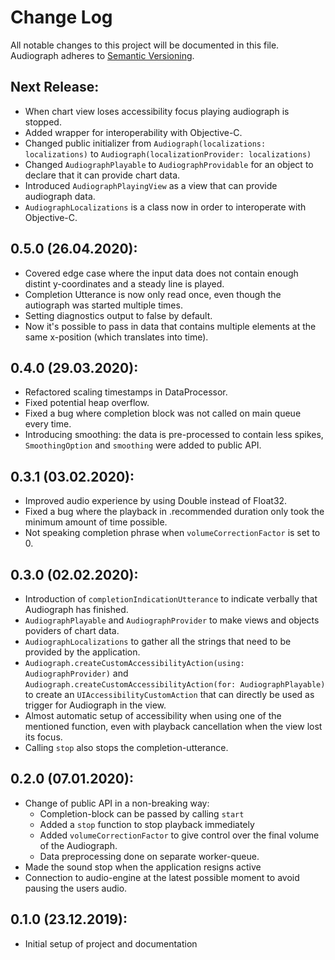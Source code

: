 # Change Log
All notable changes to this project will be documented in this file.
Audiograph adheres to [Semantic Versioning](http://semver.org/).

## Next Release:
- When chart view loses accessibility focus playing audiograph is stopped.
- Added wrapper for interoperability with Objective-C.
- Changed public initializer from `Audiograph(localizations: localizations)` to `Audiograph(localizationProvider: localizations)`
- Changed `AudiographPlayable` to `AudiographProvidable` for an object to declare that it can provide chart data.
- Introduced `AudiographPlayingView` as a view that can provide audiograph data.
- `AudiographLocalizations`  is a class now in order to interoperate with Objective-C.

## 0.5.0 (26.04.2020):
- Covered edge case where the input data does not contain enough distint y-coordinates and a steady line is played.
- Completion Utterance is now only read once, even though the autiograph was started multiple times.
- Setting diagnostics output to false by default.
- Now it's possible to pass in data that contains multiple elements at the same x-position (which translates into time).

## 0.4.0 (29.03.2020):
- Refactored scaling timestamps in DataProcessor.
- Fixed potential heap overflow.
- Fixed a bug where completion block was not called on main queue every time.
- Introducing smoothing: the data is pre-processed to contain less spikes, `SmoothingOption` and `smoothing` were added to public API.

## 0.3.1 (03.02.2020):
- Improved audio experience by using Double instead of Float32.
- Fixed a bug where the playback in .recommended duration only took the minimum amount of time possible.
- Not speaking completion phrase when `volumeCorrectionFactor` is set to 0.

## 0.3.0 (02.02.2020):
- Introduction of `completionIndicationUtterance` to indicate verbally that Audiograph has finished.
- `AudiographPlayable` and `AudiographProvider` to make views and objects poviders of chart data.
- `AudiographLocalizations` to gather all the strings that need to be provided by the application.
- `Audiograph.createCustomAccessibilityAction(using: AudiographProvider)` and  `Audiograph.createCustomAccessibilityAction(for: AudiographPlayable)` to create an `UIAccessibilityCustomAction` that can directly be used as trigger for Audiograph in the view.
- Almost automatic setup of accessibility when using one of the mentioned function, even with playback cancellation when the view lost its focus.
- Calling `stop` also stops the completion-utterance.

## 0.2.0 (07.01.2020):
- Change of public API in a non-breaking way:
    - Completion-block can be passed by calling `start`
    - Added a `stop` function to stop playback immediately
    - Added `volumeCorrectionFactor` to give control over the final volume of the Audiograph.
    - Data preprocessing done on separate worker-queue.
- Made the sound stop when the application resigns active
- Connection to audio-engine at the latest possible moment to avoid pausing the users audio.

## 0.1.0 (23.12.2019):
- Initial setup of project and documentation

